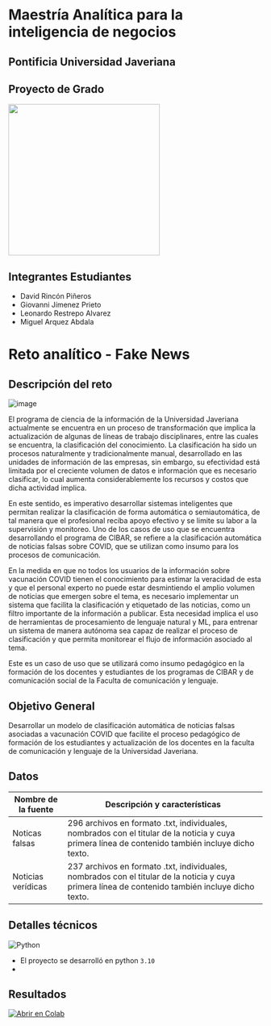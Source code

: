 # Maestría Analítica para la inteligencia de negocios
## Pontificia Universidad Javeriana
## Proyecto de Grado
<img src="https://upload.wikimedia.org/wikipedia/commons/thumb/6/6c/Javeriana.svg/1200px-Javeriana.svg.png" width = "300" class="center" >



## Integrantes Estudiantes

* David Rincón Piñeros
* Giovanni Jímenez Prieto
* Leonardo Restrepo Alvarez
* Miguel Arquez Abdala

# Reto analítico - Fake News

## Descripción del reto

![image](https://user-images.githubusercontent.com/42754537/219545413-5cb09411-b59f-4fa0-a6d9-38e5c68bbd09.png)

El programa de ciencia de la información de la Universidad Javeriana actualmente se encuentra en un proceso de transformación que implica la actualización de algunas de líneas de trabajo disciplinares, entre las cuales se encuentra, la clasificación del conocimiento. La clasificación ha sido un procesos naturalmente y tradicionalmente manual, desarrollado en las unidades de información de las empresas, sin embargo, su efectividad está limitada por el creciente volumen de datos e información que es necesario clasificar, lo cual aumenta considerablemente los recursos y costos que dicha actividad implica.  

En este sentido, es imperativo desarrollar sistemas inteligentes que permitan realizar la clasificación de forma automática o semiautomática, de tal manera que el profesional reciba apoyo efectivo y se limite su labor a la supervisión y monitoreo. Uno de los casos de uso que se encuentra desarrollando el programa de CIBAR, se refiere a la clasificación automática de noticias falsas sobre COVID, que se utilizan como insumo para los procesos de comunicación. 

En la medida en que no todos los usuarios de la información sobre vacunación COVID tienen el conocimiento para estimar la veracidad de esta y que el personal experto no puede estar desmintiendo el amplio volumen de noticias que emergen sobre el tema, es necesario implementar un sistema que facilita la clasificación y etiquetado de las noticias, como un filtro importante de la información a publicar. Esta necesidad implica el uso de herramientas de procesamiento de lenguaje natural y ML, para entrenar un sistema de manera autónoma sea capaz de realizar el proceso de clasificación y que permita monitorear el flujo de información asociado al tema.  

Este es un caso de uso que se utilizará como insumo pedagógico en la formación de los docentes y estudiantes de los programas de CIBAR y de comunicación social de la Faculta de comunicación y lenguaje.  

## Objetivo General

Desarrollar un modelo de clasificación automática de noticias falsas asociadas a vacunación COVID que facilite el proceso pedagógico de formación de los estudiantes y actualización de los docentes en la faculta de comunicación y lenguaje de la Universidad Javeriana.

## Datos

| Nombre de la fuente | Descripción y características  |
| --------------------| -------------------------------|
| Noticas falsas | 296 archivos en formato .txt, individuales, nombrados con el titular de la noticia y cuya primera línea de contenido también incluye dicho texto.  |
| Noticias verídicas  | 237 archivos en formato .txt, individuales, nombrados con el titular de la noticia y cuya primera línea de contenido también incluye dicho texto.  |



## Detalles técnicos
![Python](https://img.shields.io/badge/python-3670A0?style=for-the-badge&logo=python&logoColor=ffdd54)

* El proyecto se desarrolló en python `3.10`
* 

## Resultados

[![Abrir en Colab](https://colab.research.google.com/assets/colab-badge.svg)](https://colab.research.google.com/drive/1O0JwJDY9iK6ctFNng0v03WkwsSOSR3zo?usp=sharing)

